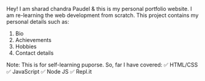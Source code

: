 Hey! I am sharad chandra Paudel & this is my personal portfolio website. 
I am re-learning the web development from scratch. 
This project contains my personal details such as: 
1. Bio
2. Achievements
3. Hobbies
4. Contact details

Note: This is for self-learning puporse. 
So, far I have covered: 
✅ HTML/CSS
✅ JavaScript
✅ Node JS
✅ Repl.it